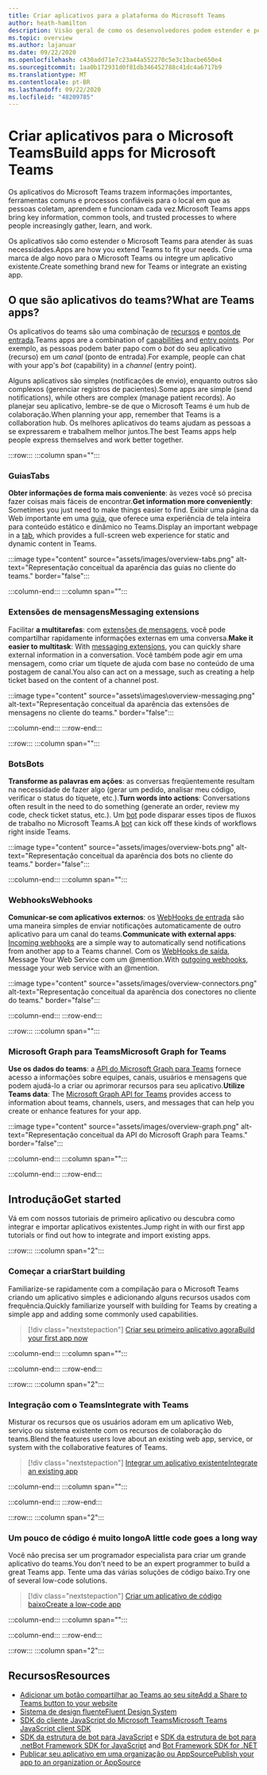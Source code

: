 ```yaml
---
title: Criar aplicativos para a plataforma do Microsoft Teams
author: heath-hamilton
description: Visão geral de como os desenvolvedores podem estender e personalizar os recursos do Microsoft Teams com aplicativos personalizados.
ms.topic: overview
ms.author: lajanuar
ms.date: 09/22/2020
ms.openlocfilehash: c430add71e7c23a44a552270c5e3c1bacbe650e4
ms.sourcegitcommit: 1aa0b172931d0f81db346452788c41dc4a6717b9
ms.translationtype: MT
ms.contentlocale: pt-BR
ms.lasthandoff: 09/22/2020
ms.locfileid: "48209785"
---
```

# <a name="build-apps-for-microsoft-teams"></a><span data-ttu-id="50cac-103">Criar aplicativos para o Microsoft Teams</span><span class="sxs-lookup"><span data-stu-id="50cac-103">Build apps for Microsoft Teams</span></span>

<span data-ttu-id="50cac-104">Os aplicativos do Microsoft Teams trazem informações importantes, ferramentas comuns e processos confiáveis para o local em que as pessoas coletam, aprendem e funcionam cada vez.</span><span class="sxs-lookup"><span data-stu-id="50cac-104">Microsoft Teams apps bring key information, common tools, and trusted processes to where people increasingly gather, learn, and work.</span></span>

<span data-ttu-id="50cac-105">Os aplicativos são como estender o Microsoft Teams para atender às suas necessidades.</span><span class="sxs-lookup"><span data-stu-id="50cac-105">Apps are how you extend Teams to fit your needs.</span></span> <span data-ttu-id="50cac-106">Crie uma marca de algo novo para o Microsoft Teams ou integre um aplicativo existente.</span><span class="sxs-lookup"><span data-stu-id="50cac-106">Create something brand new for Teams or integrate an existing app.</span></span>

## <a name="what-are-teams-apps"></a><span data-ttu-id="50cac-107">O que são aplicativos do teams?</span><span class="sxs-lookup"><span data-stu-id="50cac-107">What are Teams apps?</span></span>

<span data-ttu-id="50cac-108">Os aplicativos do teams são uma combinação de [recursos](concepts/capabilities-overview.md) e [pontos de entrada](concepts/extensibility-points.md).</span><span class="sxs-lookup"><span data-stu-id="50cac-108">Teams apps are a combination of [capabilities](concepts/capabilities-overview.md) and [entry points](concepts/extensibility-points.md).</span></span> <span data-ttu-id="50cac-109">Por exemplo, as pessoas podem bater papo com o *bot* do seu aplicativo (recurso) em um *canal* (ponto de entrada).</span><span class="sxs-lookup"><span data-stu-id="50cac-109">For example, people can chat with your app's *bot* (capability) in a *channel* (entry point).</span></span>

<span data-ttu-id="50cac-110">Alguns aplicativos são simples (notificações de envio), enquanto outros são complexos (gerenciar registros de pacientes).</span><span class="sxs-lookup"><span data-stu-id="50cac-110">Some apps are simple (send notifications), while others are complex (manage patient records).</span></span> <span data-ttu-id="50cac-111">Ao planejar seu aplicativo, lembre-se de que o Microsoft Teams é um hub de colaboração.</span><span class="sxs-lookup"><span data-stu-id="50cac-111">When planning your app, remember that Teams is a collaboration hub.</span></span> <span data-ttu-id="50cac-112">Os melhores aplicativos do teams ajudam as pessoas a se expressarem e trabalhem melhor juntos.</span><span class="sxs-lookup"><span data-stu-id="50cac-112">The best Teams apps help people express themselves and work better together.</span></span>

:::row:::
   :::column span="":::

### <a name="tabs"></a><span data-ttu-id="50cac-113">Guias</span><span class="sxs-lookup"><span data-stu-id="50cac-113">Tabs</span></span>

<span data-ttu-id="50cac-114">**Obter informações de forma mais conveniente**: às vezes você só precisa fazer coisas mais fáceis de encontrar.</span><span class="sxs-lookup"><span data-stu-id="50cac-114">**Get information more conveniently**: Sometimes you just need to make things easier to find.</span></span> <span data-ttu-id="50cac-115">Exibir uma página da Web importante em uma [guia](tabs/what-are-tabs.md), que oferece uma experiência de tela inteira para conteúdo estático e dinâmico no Teams.</span><span class="sxs-lookup"><span data-stu-id="50cac-115">Display an important webpage in a [tab](tabs/what-are-tabs.md), which provides a full-screen web experience for static and dynamic content in Teams.</span></span>

:::image type="content" source="assets/images/overview-tabs.png" alt-text="Representação conceitual da aparência das guias no cliente do teams." border="false":::

   :::column-end:::
   :::column span="":::

### <a name="messaging-extensions"></a><span data-ttu-id="50cac-117">Extensões de mensagens</span><span class="sxs-lookup"><span data-stu-id="50cac-117">Messaging extensions</span></span>

<span data-ttu-id="50cac-118">Facilitar **a multitarefas**: com [extensões de mensagens](messaging-extensions/what-are-messaging-extensions.md), você pode compartilhar rapidamente informações externas em uma conversa.</span><span class="sxs-lookup"><span data-stu-id="50cac-118">**Make it easier to multitask**: With [messaging extensions](messaging-extensions/what-are-messaging-extensions.md), you can quickly share external information in a conversation.</span></span> <span data-ttu-id="50cac-119">Você também pode agir em uma mensagem, como criar um tíquete de ajuda com base no conteúdo de uma postagem de canal.</span><span class="sxs-lookup"><span data-stu-id="50cac-119">You also can act on a message, such as creating a help ticket based on the content of a channel post.</span></span>

:::image type="content" source="assets\images\overview-messaging.png" alt-text="Representação conceitual da aparência das extensões de mensagens no cliente do teams." border="false":::

   :::column-end:::
:::row-end:::

:::row:::
   :::column span="":::

### <a name="bots"></a><span data-ttu-id="50cac-121">Bots</span><span class="sxs-lookup"><span data-stu-id="50cac-121">Bots</span></span>

<span data-ttu-id="50cac-122">**Transforme as palavras em ações**: as conversas freqüentemente resultam na necessidade de fazer algo (gerar um pedido, analisar meu código, verificar o status do tíquete, etc.).</span><span class="sxs-lookup"><span data-stu-id="50cac-122">**Turn words into actions**: Conversations often result in the need to do something (generate an order, review my code, check ticket status, etc.).</span></span> <span data-ttu-id="50cac-123">Um [bot](bots/what-are-bots.md) pode disparar esses tipos de fluxos de trabalho no Microsoft Teams.</span><span class="sxs-lookup"><span data-stu-id="50cac-123">A [bot](bots/what-are-bots.md) can kick off these kinds of workflows right inside Teams.</span></span>

:::image type="content" source="assets/images/overview-bots.png" alt-text="Representação conceitual da aparência dos bots no cliente do teams." border="false":::

   :::column-end:::
   :::column span="":::

### <a name="webhooks"></a><span data-ttu-id="50cac-125">Webhooks</span><span class="sxs-lookup"><span data-stu-id="50cac-125">Webhooks</span></span>

<span data-ttu-id="50cac-126">**Comunicar-se com aplicativos externos**: os [WebHooks de entrada](webhooks-and-connectors/what-are-webhooks-and-connectors.md#incoming-webhooks) são uma maneira simples de enviar notificações automaticamente de outro aplicativo para um canal do teams.</span><span class="sxs-lookup"><span data-stu-id="50cac-126">**Communicate with external apps**: [Incoming webhooks](webhooks-and-connectors/what-are-webhooks-and-connectors.md#incoming-webhooks) are a simple way to automatically send notifications from another app to a Teams channel.</span></span> <span data-ttu-id="50cac-127">Com os [WebHooks de saída](webhooks-and-connectors/what-are-webhooks-and-connectors.md#outgoing-webhooks), Message Your Web Service com um @mention.</span><span class="sxs-lookup"><span data-stu-id="50cac-127">With [outgoing webhooks](webhooks-and-connectors/what-are-webhooks-and-connectors.md#outgoing-webhooks), message your web service with an @mention.</span></span>

:::image type="content" source="assets/images/overview-connectors.png" alt-text="Representação conceitual da aparência dos conectores no cliente do teams." border="false":::

   :::column-end:::
:::row-end:::

:::row:::
   :::column span="":::

### <a name="microsoft-graph-for-teams"></a><span data-ttu-id="50cac-129">Microsoft Graph para Teams</span><span class="sxs-lookup"><span data-stu-id="50cac-129">Microsoft Graph for Teams</span></span>

<span data-ttu-id="50cac-130">**Use os dados do teams**: a [API do Microsoft Graph para Teams](https://docs.microsoft.com/graph/teams-concept-overview) fornece acesso a informações sobre equipes, canais, usuários e mensagens que podem ajudá-lo a criar ou aprimorar recursos para seu aplicativo.</span><span class="sxs-lookup"><span data-stu-id="50cac-130">**Utilize Teams data**: The [Microsoft Graph API for Teams](https://docs.microsoft.com/graph/teams-concept-overview) provides access to information about teams, channels, users, and messages that can help you create or enhance features for your app.</span></span>

:::image type="content" source="assets/images/overview-graph.png" alt-text="Representação conceitual da API do Microsoft Graph para Teams." border="false":::

   :::column-end:::
   :::column span="":::

   :::column-end:::
:::row-end:::

## <a name="get-started"></a><span data-ttu-id="50cac-132">Introdução</span><span class="sxs-lookup"><span data-stu-id="50cac-132">Get started</span></span>

<span data-ttu-id="50cac-133">Vá em com nossos tutoriais de primeiro aplicativo ou descubra como integrar e importar aplicativos existentes.</span><span class="sxs-lookup"><span data-stu-id="50cac-133">Jump right in with our first app tutorials or find out how to integrate and import existing apps.</span></span>

:::row:::
   :::column span="2":::

### <a name="start-building"></a><span data-ttu-id="50cac-134">Começar a criar</span><span class="sxs-lookup"><span data-stu-id="50cac-134">Start building</span></span>

   <span data-ttu-id="50cac-135">Familiarize-se rapidamente com a compilação para o Microsoft Teams criando um aplicativo simples e adicionando alguns recursos usados com frequência.</span><span class="sxs-lookup"><span data-stu-id="50cac-135">Quickly familiarize yourself with building for Teams by creating a simple app and adding some commonly used capabilities.</span></span>

   > [!div class="nextstepaction"]
   > [<span data-ttu-id="50cac-136">Criar seu primeiro aplicativo agora</span><span class="sxs-lookup"><span data-stu-id="50cac-136">Build your first app now</span></span>](build-your-first-app/build-first-app-overview.md)

   :::column-end:::
   :::column span="":::

   :::column-end:::
:::row-end:::

:::row:::
   :::column span="2":::

### <a name="integrate-with-teams"></a><span data-ttu-id="50cac-137">Integração com o Teams</span><span class="sxs-lookup"><span data-stu-id="50cac-137">Integrate with Teams</span></span>

   <span data-ttu-id="50cac-138">Misturar os recursos que os usuários adoram em um aplicativo Web, serviço ou sistema existente com os recursos de colaboração do teams.</span><span class="sxs-lookup"><span data-stu-id="50cac-138">Blend the features users love about an existing web app, service, or system with the collaborative features of Teams.</span></span>

   > [!div class="nextstepaction"]
   > [<span data-ttu-id="50cac-139">Integrar um aplicativo existente</span><span class="sxs-lookup"><span data-stu-id="50cac-139">Integrate an existing app</span></span>](samples/integrating-web-apps.md)

   :::column-end:::
   :::column span="":::

   :::column-end:::
:::row-end:::

:::row:::
   :::column span="2":::

### <a name="a-little-code-goes-a-long-way"></a><span data-ttu-id="50cac-140">Um pouco de código é muito longo</span><span class="sxs-lookup"><span data-stu-id="50cac-140">A little code goes a long way</span></span>

   <span data-ttu-id="50cac-141">Você não precisa ser um programador especialista para criar um grande aplicativo do teams.</span><span class="sxs-lookup"><span data-stu-id="50cac-141">You don't need to be an expert programmer to build a great Teams app.</span></span> <span data-ttu-id="50cac-142">Tente uma das várias soluções de código baixo.</span><span class="sxs-lookup"><span data-stu-id="50cac-142">Try one of several low-code solutions.</span></span>

   > [!div class="nextstepaction"]
   > [<span data-ttu-id="50cac-143">Criar um aplicativo de código baixo</span><span class="sxs-lookup"><span data-stu-id="50cac-143">Create a low-code app</span></span>](samples/teams-low-code-solutions.md)

   :::column-end:::
   :::column span="":::

   :::column-end:::
:::row-end:::

:::row:::
   :::column span="2":::

## <a name="resources"></a><span data-ttu-id="50cac-144">Recursos</span><span class="sxs-lookup"><span data-stu-id="50cac-144">Resources</span></span>

* [<span data-ttu-id="50cac-145">Adicionar um botão compartilhar ao Teams ao seu site</span><span class="sxs-lookup"><span data-stu-id="50cac-145">Add a Share to Teams button to your website</span></span>](concepts/build-and-test/share-to-teams.md)
* [<span data-ttu-id="50cac-146">Sistema de design fluente</span><span class="sxs-lookup"><span data-stu-id="50cac-146">Fluent Design System</span></span>](https://fluentsite.z22.web.core.windows.net/)
* [<span data-ttu-id="50cac-147">SDK do cliente JavaScript do Microsoft Teams</span><span class="sxs-lookup"><span data-stu-id="50cac-147">Microsoft Teams JavaScript client SDK</span></span>](https://docs.microsoft.com/javascript/api/@microsoft/teams-js/?view=msteams-client-js-latest&preserve-view=true)
* <span data-ttu-id="50cac-148">[SDK da estrutura de bot para JavaScript](https://github.com/Microsoft/botbuilder-js) e [SDK da estrutura de bot para .net](https://github.com/Microsoft/botbuilder-dotnet/)</span><span class="sxs-lookup"><span data-stu-id="50cac-148">[Bot Framework SDK for JavaScript](https://github.com/Microsoft/botbuilder-js) and [Bot Framework SDK for .NET](https://github.com/Microsoft/botbuilder-dotnet/)</span></span>
* [<span data-ttu-id="50cac-149">Publicar seu aplicativo em uma organização ou AppSource</span><span class="sxs-lookup"><span data-stu-id="50cac-149">Publish your app to an organization or AppSource</span></span>](concepts/deploy-and-publish/overview.md)
